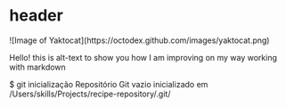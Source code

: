 <h1> header </h1>
![Image of Yaktocat](https://octodex.github.com/images/yaktocat.png)

Hello! this is alt-text to show you how I am improving on my way working with markdown

$ git inicialização
Repositório Git vazio inicializado em /Users/skills/Projects/recipe-repository/.git/
